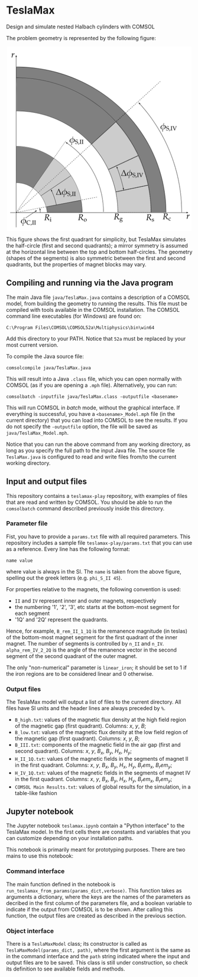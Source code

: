 # TeslaMax

Design and simulate nested Halbach cylinders with COMSOL

The problem geometry is represented by the following figure:

<img src="teslamax.png" alt=""  width="500" style="margin-left:auto;margin-right:auto;display:block;">

This figure shows the first quadrant for simplicity, but TeslaMax simulates the half-circle (first and second quadrants); a mirror symmetry is assumed at the horizontal line between the top and bottom half-circles. The geometry (shapes of the segments) is also symmetric between the first and second quadrants, but the properties of magnet blocks may vary.

## Compiling and running via the Java program

The main Java file `java/TeslaMax.java` contains a description of a COMSOL model, from building the geometry to running the results. This file must be compiled with tools available in the COMSOL installation. The COMSOL command line executables (for Windows) are found on:

	C:\Program Files\COMSOL\COMSOL52a\Multiphysics\bin\win64

Add this directory to your PATH. Notice that `52a` must be replaced by your most current version.

To compile the Java source file:

	comsolcompile java/TeslaMax.java

This will result into a Java `.class` file, which you can open normally with COMSOL (as if you are opening a `.mph` file). Alternatively, you can run:

	comsolbatch -inputfile java/TeslaMax.class -outputfile <basename>

This will run COMSOL in *batch* mode, without the graphical interface. If everything is successful, you have a `<basename>_Model.mph` file (in the current directory) that you can load into COMSOL to see the results. If you do not specify the `-outputfile` option, the file will be saved as `java/TeslaMax_Model.mph`.

Notice that you can run the above command from any working directory, as long as you specify the full path to the input Java file. The source file `TeslaMax.java` is configured to read and write files from/to the current working directory.

## Input and output files

This repository contains a `teslamax-play` repository, with examples of files that are read and written by COMSOL. You should be able to run the `comsolbatch` command described previously inside this directory.

### Parameter file

Fist, you have to provide a `params.txt` file with all required parameters. This repository includes a sample file `teslamax-play/params.txt` that you can use as a reference. Every line has the following format:

    name value

where value is always in the SI. The `name` is taken from the above figure, spelling out the greek letters (e.g. `phi_S_II 45`).

For properties relative to the magnets, the following convention is used:

* `II` and `IV` represent inner and outer magnets, respectively
* the numbering '1', '2', '3', etc starts at the bottom-most segment for each segment
* '1Q' and '2Q' represent the quadrants.
 
Hence, for example, `B_rem_II_1_1Q` is the remanence magnitude (in teslas) of the bottom-most magnet segment for the first quadrant of the inner magnet. The number of segments is controlled by `n_II` and `n_IV`. `alpha_rem_IV_2_2Q` is the angle of the remanence vector in the second segment of the second quadrant of the outer magnet.

The only "non-numerical" parameter is `linear_iron`; it should be set to 1 if the iron regions are to be considered linear and 0 otherwise.

### Output files

The TeslaMax model will output a list of files to the current directory. All files have SI units and the header lines are always preceded by `%`.

* `B_high.txt`: values of the magnetic flux density at the high field region of the magnetic gap (first quadrant). Columns: $x$, $y$, $B$;
* `B_low.txt`: values of the magnetic flux density at the low field region of the magnetic gap (first quadrant). Columns: $x$, $y$, $B$;
* `B_III.txt`: components of the magnetic field in the air gap (first and second quadrant). Columns: $x$, $y$, $B_x$, $B_y$, $H_x$, $H_y$;
* `H_II_1Q.txt`: values of the magnetic fields in the segments of magnet II in the first quadrant. Columns: $x$, $y$, $B_x$, $B_y$, $H_x$, $H_y$, $B_rem_x$, $B_rem_y$;
* `H_IV_1Q.txt`: values of the magnetic fields in the segments of magnet IV in the first quadrant. Columns: $x$, $y$, $B_x$, $B_y$, $H_x$, $H_y$, $B_rem_x$, $B_rem_y$;
* `COMSOL Main Results.txt`: values of global results for the simulation, in a table-like fashion

## Jupyter notebook

The Jupyter notebook `teslamax.ipynb` contain a "Python interface" to the TeslaMax model. In the first cells there are constants and variables that you can customize depending on your installation paths.

This notebook is primarily meant for prototyping purposes. There are two mains to use this notebook:

### Command interface

The main function defined in the notebook is `run_teslamax_from_params(params_dict,verbose)`. This function takes as arguments a dictionary, where the keys are the names of the parameters as decribed in the first column of the parameters file, and a boolean variable to indicate if the output from COMSOL is to be shown. After calling this function, the output files are created as described in the previous section.

### Object interface

There is a `TeslaMaxModel` class; its constructor is called as `TeslaMaxModel(params_dict, path)`, where the first argument is the same as in the command interface and the `path` string indicated where the input and output files are to be saved. This class is still under construction, so check its definition to see available fields and methods.




